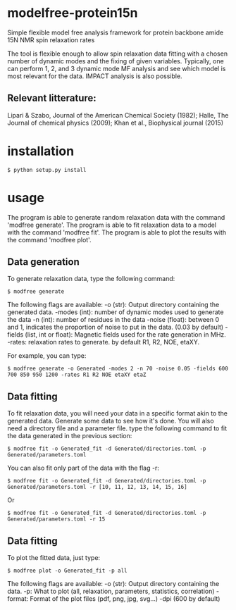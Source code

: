# modelfree-protein15n
Simple flexible model free analysis framework for protein backbone amide 15N NMR spin relaxation rates

The tool is flexible enough to allow spin relaxation data fitting with a chosen number of dynamic modes and the fixing of given variables.
Typically, one can perform 1, 2, and 3 dynamic mode MF analysis and see which model is most relevant for the data.
IMPACT analysis is also possible.

## Relevant litterature:

Lipari & Szabo, Journal of the American Chemical Society (1982);
Halle, The Journal of chemical physics (2009);
Khan et al., Biophysical journal (2015)

# installation

    $ python setup.py install

# usage

The program is able to generate random relaxation data with the command 'modfree generate'.
The program is able to fit relaxation data to a model with the command 'modfree fit'.
The program is able to plot the results with the command 'modfree plot'.

## Data generation

To generate relaxation data, type the following command:

    $ modfree generate
    
The following flags are available:
-o (str): Output directory containing the generated data.
-modes (int): number of dynamic modes used to generate the data
-n (int): number of residues in the data
-noise (float): between 0 and 1, indicates the proportion of noise to put in the data. (0.03 by default)
-fields (list, int or float): Magnetic fields used for the rate generation in MHz.
-rates: relaxation rates to generate. by default R1, R2, NOE, etaXY.

For example, you can type:

    $ modfree generate -o Generated -modes 2 -n 70 -noise 0.05 -fields 600 700 850 950 1200 -rates R1 R2 NOE etaXY etaZ
    
## Data fitting

To fit relaxation data, you will need your data in a specific format akin to the generated data. Generate some data to see how it's done. You will also need a directory file and a parameter file. type the following command to fit the data generated in the previous section:

    $ modfree fit -o Generated_fit -d Generated/directories.toml -p Generated/parameters.toml
    
You can also fit only part of the data with the flag -r:

    $ modfree fit -o Generated_fit -d Generated/directories.toml -p Generated/parameters.toml -r [10, 11, 12, 13, 14, 15, 16]
    
Or

    $ modfree fit -o Generated_fit -d Generated/directories.toml -p Generated/parameters.toml -r 15

## Data fitting

To plot the fitted data, just type:

    $ modfree plot -o Generated_fit -p all

The following flags are available:
-o (str): Output directory containing the data.
-p: What to plot (all, relaxation, parameters, statistics, correlation)
-format: Format of the plot files (pdf, png, jpg, svg...)
-dpi (600 by default)







    
